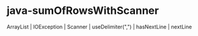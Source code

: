 # java-sumOfRowsWithScanner
ArrayList | IOException | Scanner | useDelimiter(",") | hasNextLine | nextLine 
